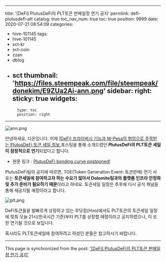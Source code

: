 
---
title: '[DeFi] PlutusDeFi의 PLT토큰 판매일정 연기 공지'
permlink: defi-plutusdefi-plt
catalog: true
toc_nav_num: true
toc: true
position: 9999
date: 2020-07-21 08:54:09
categories:
- hive-101145
tags:
- hive-101145
- sct-kr
- sct-coin
- zzan
- dblog
- sct
thumbnail: 'https://files.steempeak.com/file/steempeak/donekim/E9ZUa2Ai-ann.png'
sidebar:
    right:
        sticky: true
widgets:
    -
        type: toc
        position: right
---


![ann.png](https://files.steempeak.com/file/steempeak/donekim/E9ZUa2Ai-ann.png)

안녕하세요, 디온입니다. 어제 [[DeFi] 프라이버시 기능과 M-Pesa의 협업으로 주목받는 PlutusDeFi 토큰 세일 정보
](https://steempeak.com/hive-101145/@donekim/defi-m-pesa-plutusdefi) 포스팅을 통해 소개드렸던 **PlutusDeFi의 PLT토큰 세일이 잠정적으로 연기**되었다고 합니다.

- 원문 링크 : [PlutusDeFi bonding curve postponed!](https://medium.com/plutusdefi/plutusdefi-bonding-curve-postponed-7c0bb2869b52)

PlutusDeFi팀의 공지에 따르면, TGE(Token Generation Event: 토큰판매) 연기 사유는 **토큰세일에 참여하고자 하는 수요가 많아서 Dolomite팀과의 플랫폼 인프라 안정화 및 추가 준비가 필요하기 때문**이라고 하네요. 토큰세일 일정은 추후에 다시 공식 채널을 통해 재공지될 예정이라고 합니다.

![plt.png](https://files.steempeak.com/file/steempeak/donekim/OamjvD4l-plt.png)

DeFi토큰들을 발빠르게 상장하고 있는 후닷컴(Hoo)에서도 PLT토큰의 토큰세일 일정에 맞춰 오늘 21시(한국시간 기준)부터 PLT를 상장할 예정이라고 공지하였으나, 이 또한 연기될 것으로 보입니다.

혹시라도 PLT토큰세일에 참여하려고 하셨던 분들은 참고하시기 바랍니다.

- - -

This page is synchronized from the post: ['[DeFi] PlutusDeFi의 PLT토큰 판매일정 연기 공지'](https://steemit.com/@donekim/defi-plutusdefi-plt)
